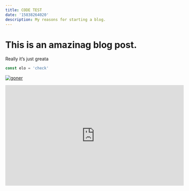 ```yaml
---
title: CODE TEST
date: '15838264020'
description: My reasons for starting a blog.
---
```


# This is an amazinag blog post.

Really it’s just greata

```js
const elo = 'check'
```

[![goner](http://img.youtube.com/vi/gISE5ublbQA/0.jpg)](http://www.youtube.com/watch?v=gISE5ublbQA "Goner")

<iframe width="560" height="315" src="https://www.youtube.com/embed/gISE5ublbQA" title="YouTube video player" frameborder="0" allow="accelerometer; autoplay; clipboard-write; encrypted-media; gyroscope; picture-in-picture" allowfullscreen></iframe>

